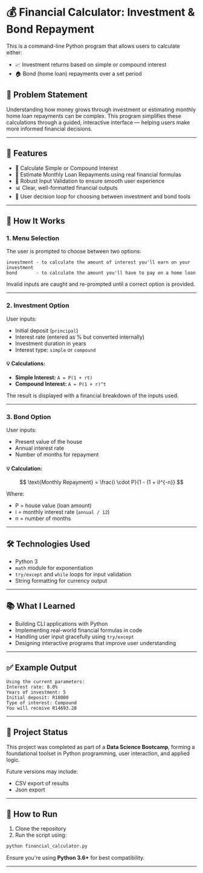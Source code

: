 # 💰 Financial Calculator: Investment & Bond Repayment

This is a command-line Python program that allows users to calculate either:

- 📈 Investment returns based on simple or compound interest
- 🏠 Bond (home loan) repayments over a set period

## 🧩 Problem Statement

Understanding how money grows through investment or estimating monthly home loan repayments can be complex. This program simplifies these calculations through a guided, interactive interface — helping users make more informed financial decisions.

---

## 🚀 Features

* 🧮 Calculate Simple or Compound Interest
* 🏦 Estimate Monthly Loan Repayments using real financial formulas
* 🔁 Robust Input Validation to ensure smooth user experience
* 📊 Clear, well-formatted financial outputs
* 📌 User decision loop for choosing between investment and bond tools

---

## 📌 How It Works

### 1. **Menu Selection**

The user is prompted to choose between two options:

```
investment - to calculate the amount of interest you'll earn on your investment
bond       - to calculate the amount you'll have to pay on a home loan
```

Invalid inputs are caught and re-prompted until a correct option is provided.

---

### 2. **Investment Option**

User inputs:

* Initial deposit (`principal`)
* Interest rate (entered as % but converted internally)
* Investment duration in years
* Interest type: `simple` or `compound`

#### 💡 Calculations:

* **Simple Interest:**
  `A = P(1 + rt)`
* **Compound Interest:**
  `A = P(1 + r)^t`

The result is displayed with a financial breakdown of the inputs used.

---

### 3. **Bond Option**

User inputs:

* Present value of the house
* Annual interest rate
* Number of months for repayment

#### 💡 Calculation:

$$
\text{Monthly Repayment} = \frac{i \cdot P}{1 - (1 + i)^{-n}}
$$

Where:

* P = house value (loan amount)
* i = monthly interest rate (`annual / 12`)
* n = number of months

---

## 🛠 Technologies Used

* Python 3
* `math` module for exponentiation
* `try/except` and `while` loops for input validation
* String formatting for currency output

---

## 📚 What I Learned

* Building CLI applications with Python
* Implementing real-world financial formulas in code
* Handling user input gracefully using `try/except`
* Designing interactive programs that improve user understanding

---

## ✅ Example Output

```plaintext
Using the current parameters:
Interest rate: 8.0%
Years of investment: 5
Initial deposit: R10000
Type of interest: Compound
You will receive R14693.28
```

---

## 📁 Project Status

This project was completed as part of a **Data Science Bootcamp**, forming a foundational toolset in Python programming, user interaction, and applied logic.

Future versions may include:

* CSV export of results
* Json export

---

## 🔗 How to Run

1. Clone the repository
2. Run the script using:

```bash
python financial_calculator.py
```

Ensure you're using **Python 3.6+** for best compatibility.

---
